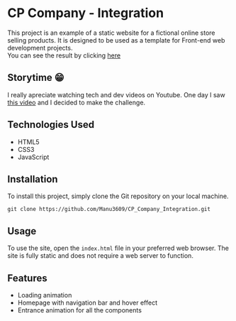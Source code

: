 # CP Company - Integration

This project is an example of a static website for a fictional online store selling products. It is designed to be used as a template for Front-end web development projects. \
You can see the result by clicking [here]()

## Storytime 😁

I really apreciate watching tech and dev videos on Youtube. One day I saw [this video](https://youtu.be/F7-ERpRj3z8) and I decided to make the challenge.

## Technologies Used

- HTML5
- CSS3
- JavaScript

## Installation

To install this project, simply clone the Git repository on your local machine.

`git clone https://github.com/Manu3609/CP_Company_Integration.git`


## Usage

To use the site, open the `index.html` file in your preferred web browser. The site is fully static and does not require a web server to function.

## Features

- Loading animation
- Homepage with navigation bar and hover effect
- Entrance animation for all the components
